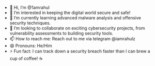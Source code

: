- 👋 Hi, I’m @1amrahul
- 👀 I’m interested in keeping the digital world secure and safe!
- 🌱 I’m currently learning advanced malware analysis and offensive security techniques.
- 💞️ I’m looking to collaborate on exciting cybersecurity projects, from vulnerability assessments to building security tools.
- 📫 How to reach me: Reach out to me via telegram @iamrahulz
- 😄 Pronouns: He/Him
- ⚡ Fun fact: I can track down a security breach faster than I can brew a cup of coffee! ☕

<!---
1amrahul/1amrahul is a ✨ special ✨ repository because its `README.md` (this file) appears on your GitHub profile.
You can click the Preview link to take a look at your changes.
--->
